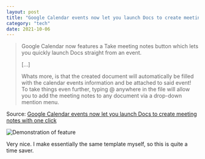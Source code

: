 ```yaml
---
layout: post
title: "Google Calendar events now let you launch Docs to create meeting notes with one click"
category: "tech"
date: 2021-10-06
---
```


> Google Calendar now features a Take meeting notes button which lets you quickly launch Docs straight from an event.
>
> [...]
>
> Whats more, is that the created document will automatically be filled with the calendar events information and be attached to said event! To take things even further, typing @ anywhere in the file will allow you to add the meeting notes to any document via a drop-down mention menu.

Source: [Google Calendar events now let you launch Docs to create meeting notes with one click](https://chromeunboxed.com/google-calendar-take-meeting-notes-quick-create)

![Demonstration of feature](https://1.bp.blogspot.com/-BNE3m1_EZTk/YVxkxa6Cm3I/AAAAAAAAKWc/FaXYjd-8jUMLX7v3tzHd9CqKUBzX1XRTgCLcBGAsYHQ/w640-h448/Meeting%2Bnotes%2Bin%2BCalendar%2Bdetails.gif)

Very nice.  I make essentially the same template myself, so this is quite a time saver.
